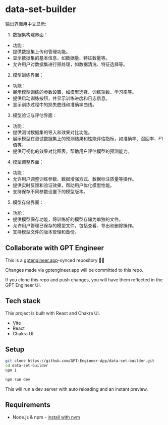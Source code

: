 # data-set-builder

输出界面用中文显示:
1. 数据集构建界面：
- 功能：
- 提供数据集上传和管理功能。
- 显示数据集的基本信息，如数据量、特征数量等。
- 允许用户对数据集进行预处理，如数据清洗、特征选择等。
 2. 模型训练界面：
- 功能：
- 展示模型训练的参数设置，如模型选择、训练轮数、学习率等。
- 提供启动训练按钮，并显示训练进度和日志信息。
- 显示训练过程中的损失曲线和准确率曲线。
 3. 模型验证与评估界面：
- 功能：
- 提供测试数据集的导入和效果对比功能。
- 展示模型在测试数据集上的预测结果和性能评估指标，如准确率、召回率、F1值等。
- 提供可视化的效果对比图表，帮助用户评估模型的预测能力。
 4. 模型调整界面：
- 功能：
- 允许用户调整训练参数、数据增强方式、数据标注质量等操作。
- 提供实时反馈和验证效果，帮助用户优化模型性能。
- 支持保存不同参数设置下的模型版本。
5. 模型存储界面：
- 功能：
- 提供模型保存功能，将训练好的模型存储为单独的文件。
- 允许用户管理已保存的模型文件，包括查看、导出和删除操作。
- 支持模型文件的版本管理和备份。


## Collaborate with GPT Engineer

This is a [gptengineer.app](https://gptengineer.app)-synced repository 🌟🤖

Changes made via gptengineer.app will be committed to this repo.

If you clone this repo and push changes, you will have them reflected in the GPT Engineer UI.

## Tech stack

This project is built with React and Chakra UI.

- Vite
- React
- Chakra UI

## Setup

```sh
git clone https://github.com/GPT-Engineer-App/data-set-builder.git
cd data-set-builder
npm i
```

```sh
npm run dev
```

This will run a dev server with auto reloading and an instant preview.

## Requirements

- Node.js & npm - [install with nvm](https://github.com/nvm-sh/nvm#installing-and-updating)
